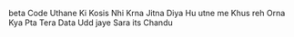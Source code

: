 beta Code Uthane Ki Kosis Nhi Krna Jitna Diya Hu utne me Khus reh Orna Kya Pta Tera Data Udd jaye Sara
its Chandu
